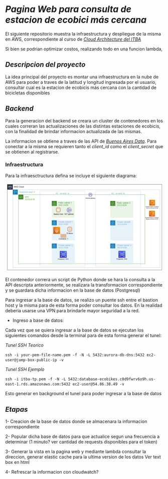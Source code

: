 # ***Pagina Web para consulta de estacion de ecobici más cercana***

El siguiente repositorio muestra la infraestructura y despliegue de la misma en AWS, correspondiente al curso de [*Cloud Architecture del ITBA*](https://innovacion.itba.edu.ar/educacion-ejecutiva/tic/cloud-architecture/)

Si bien se podrian optimizar costos, realizando todo en una funcion lambda, 

## ***Descripcion del proyecto***

La idea principal del proyecto es montar una infraestructura en la nube de AWS para poder a traves de la latitud y longitud ingresada por el usuario, consultar cual es la estacion de ecobicis más cercana con la cantidad de bicicletas disponibles

## ***Backend***

Para la generacion del backend se creara un cluster de contenedores en los cuales correran las actualizaciones de las distintas estaciones de ecobicis, con la finalidad de brindar informacion actualizada de las mismas.

La informacion se obtiene a traves de las API de [*Buenos Aires Data*](https://data.buenosaires.gob.ar/dataset/). Para conectar a la misma se requieren tanto el *client_id* como el *client_secret* que se obtienen al registrarse.

### Infraestructura

Para la infraesctructura defina se incluye el siguiente diagrama:


![](https://github.com/RArielAlonso/aws-itba-tp/blob/main/resources/Diagrama%20de%20infraestructura.png?raw=True)

El contenedor correra un script de Python donde se hara la consulta a la API descripta anteriormente, se realizara la transformacion correspondiente y se guardara dicha informacion en la base de datos (Postgresql)

Para ingresar a la base de datos, se realizo un puente ssh entre el bastion host y la misma para de esta forma poder consultar los datos. En la realidad deberia usarse una VPN para brindarle mayor seguridad a la red.

- Ingreso a base de datos:

Cada vez que se quiera ingresar a la base de datos se ejecutan los siguientes comandos desde la terminal para de esta forma generar el tunel:

*Tunel SSH Teorico*
<pre><code>ssh -i your-pem-file-name.pem -f -N -L 5432:aurora-db-dns:5432 ec2-user@jump-box-public-ip -v
</code></pre> 

*Tunel SSH Ejemplo*
<pre><code>ssh -i itba-tp.pem -f -N -L 5432:database-ecobikes.c0d9fwrv6o9h.us-east-1.rds.amazonaws.com:5432 ec2-user@54.86.38.49 -v</code></pre> 

Esto generar en background el tunel para poder ingresar a la base de datos

## ***Etapas***

1- Creacion de la base de datos donde se almacenara la informacion correspondiente

2- Popular dicha base de datos para que actualice segun una frecuencia a determinar (1 minuto? ver cantidad de requests disponibles para el token)

3- Generar la vista en la pagina web y mediante lambda consultar la direccion, generar elastic cache para la ultima version de los datos
Ver text box en html

4- Refrescar la informacion con cloudwatch?


